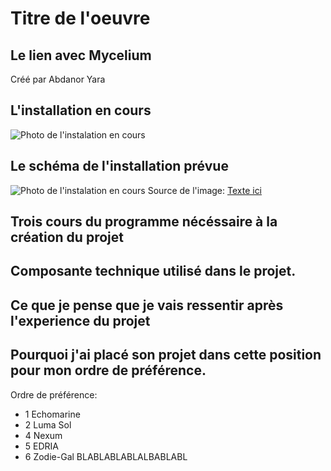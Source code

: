 # Titre de l'oeuvre

## Le lien avec Mycelium
Créé par Abdanor Yara


## L'installation en cours
![Photo de l'instalation en cours]()

## Le schéma de l'installation prévue
![Photo de l'instalation en cours](medias/shema_installation.jpg)
Source de l'image: [Texte ici](https://tim-montmorency.com/2023/projets/Zodie-Gal/docs/web/preproduction.html)

## Trois cours du programme nécéssaire à la création du projet

## Composante technique utilisé dans le projet.

## Ce que je pense que je vais ressentir après l'experience du projet

## Pourquoi j'ai placé son projet dans cette position pour mon ordre de préférence.
Ordre de préférence:
* 1 Echomarine
* 2 Luma Sol
* 4 Nexum
* 5 EDRIA
* 6 Zodie-Gal
BLABLABLABLALBABLABL
